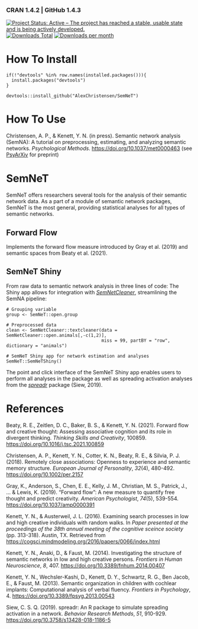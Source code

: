 ### CRAN 1.4.2 | GitHub 1.4.3

[![Project Status: Active – The project has reached a stable, usable state and is being actively developed.](https://www.repostatus.org/badges/latest/active.svg)](https://www.repostatus.org/#active)[![Downloads Total](https://cranlogs.r-pkg.org/badges/grand-total/SemNeT?color=brightgreen)](https://cran.r-project.org/package=SemNeT) [![Downloads per month](http://cranlogs.r-pkg.org/badges/SemNeT?color=brightgreen)](https://cran.r-project.org/package=SemNeT) 

# How To Install
```
if(!"devtools" %in% row.names(installed.packages())){
  install.packages("devtools")
}

devtools::install_github("AlexChristensen/SemNeT")
```

# How To Use
Christensen, A. P., & Kenett, Y. N. (in press). Semantic network analysis (SemNA): A tutorial on preprocessing, estimating, and analyzing semantic networks. *Psychological Methods*. https://doi.org/10.1037/met0000463 (see [PsyArXiv](https://psyarxiv.com/eht87/) for preprint)

# SemNeT
SemNeT offers researchers several tools for the analysis of their semantic network data. As a part of a module of semantic network packages, SemNeT is the most general, providing statistical analyses for all types of semantic networks.

## Forward Flow
Implements the forward flow measure introduced by Gray et al. (2019) and semantic spaces from Beaty et al. (2021).

## SemNeT Shiny
From raw data to semantic network analysis in three lines of code: The Shiny app allows for integration with [*SemNetCleaner*](https://github.com/AlexChristensen/SemNetCleaner), streamlining the SemNA pipeline:
```
# Grouping variable
group <- SemNeT::open.group

# Preprocessed data
clean <- SemNetCleaner::textcleaner(data = SemNetCleaner::open.animals[,-c(1,2)],
                                    miss = 99, partBY = "row", dictionary = "animals")

# SemNeT Shiny app for network estimation and analyses
SemNeT::SemNeTShiny()
```

The point and click interface of the SemNeT Shiny app enables users to perform all analyses in the package as well as spreading activation analyses from the [*spreadr*](https://github.com/csqsiew/spreadr) package (Siew, 2019).

# References
Beaty, R. E., Zeitlen, D. C., Baker, B. S., & Kenett, Y. N. (2021).
Forward flow and creative thought: Assessing associative cognition and its role in divergent thinking.
*Thinking Skills and Creativity*, 100859. https://doi.org/10.1016/j.tsc.2021.100859

Christensen, A. P., Kenett, Y. N., Cotter, K. N., Beaty, R. E., & Silvia, P. J. (2018).
Remotely close associations: Openness to experience and semantic memory structure.
*European Journal of Personality*, *32*(4), 480-492. https://doi.org/10.1002/per.2157

Gray, K., Anderson, S., Chen, E. E., Kelly, J. M., Christian, M. S., Patrick, J., ... & Lewis, K. (2019).
“Forward flow”: A new measure to quantify free thought and predict creativity.
*American Psychologist*, *74*(5), 539-554. https://doi.org/10.1037/amp0000391

Kenett, Y. N., & Austerweil, J. L. (2016). Examining search processes in low and high creative individuals with random walks.
In *Paper presented at the proceedings of the 38th annual meeting of the cognitive sceince society* (pp. 313-318). Austin, TX. Retrieved from https://cogsci.mindmodeling.org/2016/papers/0066/index.html

Kenett, Y. N., Anaki, D., & Faust, M. (2014). Investigating the structure of semantic networks in low and high creative persons.
*Frontiers in Human Neuroscience*, *8*, 407. https://doi.org/10.3389/fnhum.2014.00407

Kenett, Y. N., Wechsler-Kashi, D., Kenett, D. Y., Schwartz, R. G., Ben Jacob, E., & Faust, M. (2013).
Semantic organization in children with cochlear implants: Computational analysis of verbal fluency.
*Frontiers in Psychology*, 4. https://doi.org/10.3389/fpsyg.2013.00543

Siew, C. S. Q. (2019).
spreadr: An R package to simulate spreading activation in a network.
*Behavior Research Methods*, *51*, 910-929. https://doi.org/10.3758/s13428-018-1186-5
